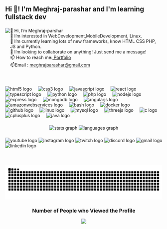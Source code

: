 <h2 align="left">Hi 👋! I'm Meghraj-parashar and I'm learning fullstack dev</h2>

###

<a><img   align="left" height="170" src="https://cdn.discordapp.com/avatars/935849927832109176/02f669ffe1ec29f6e34a512d9e42ec5d.png"  /></a>

###

<p align="left">👋 Hi, I’m Meghraj-parshar<br>👀 I’m interested in WebDevelopment,MobileDevelopment, Linux.<br>🌱 I’m currently learning lots of new frameworks, know HTML CSS PHP, JS and Python.<br>💞️ I’m looking to collaborate on anything! Just send me a message!<br>📫 How to reach me:<a href="https://meghraj-parashar.github.io/portfolio/"> Portfolio</a><br>
📫Email : <a href="https://meghraj-parashar.github.io/portfolio/">meghrajparashar@gmail.com</a>
</p>
<br>

###

<div align="left">
  <a><img   src="https://cdn.jsdelivr.net/gh/devicons/devicon/icons/html5/html5-original.svg" height="30" alt="html5 logo"  /></a>
  <img   width="12" />
  <a><img   src="https://cdn.jsdelivr.net/gh/devicons/devicon/icons/css3/css3-original.svg" height="30" alt="css3 logo"  /></a>
  <img   width="12" />
  <a><img   src="https://cdn.jsdelivr.net/gh/devicons/devicon/icons/javascript/javascript-original.svg" height="30" alt="javascript logo"  /></a>
  <img   width="12" />
  <a><img   src="https://cdn.jsdelivr.net/gh/devicons/devicon/icons/react/react-original.svg" height="30" alt="react logo"  /></a>
  <img   width="12" />
  <a><img   src="https://cdn.jsdelivr.net/gh/devicons/devicon/icons/typescript/typescript-original.svg" height="30" alt="typescript logo"  /></a>
  <img   width="12" />
  <a><img   src="https://cdn.jsdelivr.net/gh/devicons/devicon/icons/python/python-original.svg" height="30" alt="python logo"  /></a>
  <img   width="12" />
  <a><img   src="https://cdn.jsdelivr.net/gh/devicons/devicon/icons/php/php-original.svg" height="30" alt="php logo"  /></a>
  <img   width="12" />
  <a><img   src="https://cdn.simpleicons.org/nodedotjs/339933" height="30" alt="nodejs logo"  /></a>
  <img   width="12" />
  <a><img   src="https://skillicons.dev/icons?i=express" height="30" alt="express logo"  /></a>
  <img   width="12" />
  <a><img   src="https://cdn.simpleicons.org/mongodb/47A248" height="30" alt="mongodb logo"  /></a>
  <img   width="12" />
  <a><img   src="https://cdn.simpleicons.org/angular/DD0031" height="30" alt="angularjs logo"  /></a>
  <img   width="12" />
  <a><img   src="https://cdn.simpleicons.org/amazonwebservices/FF9900" height="30" alt="amazonwebservices logo"  /></a>
  <img   width="12" />
  <a><img   src="https://cdn.simpleicons.org/gnubash/4EAA25" height="30" alt="bash logo"  /></a>
  <img   width="12" />
  <a><img   src="https://cdn.simpleicons.org/docker/2496ED" height="30" alt="docker logo"  /></a>
  <img   width="12" />
  <a><img   src="https://skillicons.dev/icons?i=github" height="30" alt="github logo"  /></a>
  <img   width="12" />
  <a><img   src="https://cdn.jsdelivr.net/gh/devicons/devicon/icons/linux/linux-original.svg" height="30" alt="linux logo"  /></a>
  <img   width="12" />
  <a><img   src="https://cdn.jsdelivr.net/gh/devicons/devicon/icons/mysql/mysql-original.svg" height="30" alt="mysql logo"  /></a>
  <img   width="12" />
  <a><img   src="https://skillicons.dev/icons?i=threejs" height="30" alt="threejs logo"  /></a>
  <img   width="12" />
  <a><img   src="https://cdn.simpleicons.org/c/A8B9CC" height="30" alt="c logo"  /></a>
  <img   width="12" />
  <a><img   src="https://cdn.jsdelivr.net/gh/devicons/devicon/icons/cplusplus/cplusplus-original.svg" height="30" alt="cplusplus logo"  /></a>
  <img   width="12" />
  <a><img   src="https://cdn.jsdelivr.net/gh/devicons/devicon/icons/java/java-original.svg" height="30" alt="java logo"  /></a>
</div>

###

<div align="center">
  <img src="https://github-readme-stats.vercel.app/api?username=MEGHRAJPARASHAR&hide_title=true&hide_rank=false&show_icons=true&include_all_commits=true&count_private=true&disable_animations=false&theme=dracula&locale=en&hide_border=false&order=1" height="150" alt="stats graph"  />
  <img src="https://github-readme-stats.vercel.app/api/top-langs?username=MEGHRAJPARASHAR&locale=en&hide_title=false&layout=compact&card_width=320&langs_count=8&theme=dracula&hide_border=false&order=2" height="150" alt="languages graph"  />
</div>



###

<div align="left">
  <a><img   src="https://img.shields.io/static/v1?message=Youtube&logo=youtube&label=&color=FF0000&logoColor=white&labelColor=&style=for-the-badge" height="35" alt="youtube logo"  /></a>
  <a><img   src="https://img.shields.io/static/v1?message=Instagram&logo=instagram&label=&color=E4405F&logoColor=white&labelColor=&style=for-the-badge" height="35" alt="instagram logo"  /></a>
  <a><img   src="https://img.shields.io/static/v1?message=Twitch&logo=twitch&label=&color=9146FF&logoColor=white&labelColor=&style=for-the-badge" height="35" alt="twitch logo"  /></a>
  <a><img   src="https://img.shields.io/static/v1?message=Discord&logo=discord&label=&color=7289DA&logoColor=white&labelColor=&style=for-the-badge" height="35" alt="discord logo"  /></a>
  <a><img   src="https://img.shields.io/static/v1?message=Gmail&logo=gmail&label=&color=D14836&logoColor=white&labelColor=&style=for-the-badge" height="35" alt="gmail logo"  /></a>
  <a><img   src="https://img.shields.io/static/v1?message=LinkedIn&logo=linkedin&label=&color=0077B5&logoColor=white&labelColor=&style=for-the-badge" height="35" alt="linkedin logo"  /></a>
</div>

###

<br clear="both">

<a><img   src="https://raw.githubusercontent.com/Meghraj-parashar/Meghraj-parashar/output/snake.svg" alt="Snake animation" /></a>

###
<div align="center">
<h3>Number of People who Viewed the Profile</h3>

  <a><img   src="https://profile-counter.glitch.me/Meghraj-parashar/count.svg?"  /></a>
</div>

###
